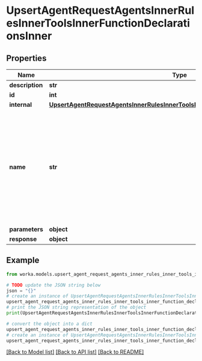# UpsertAgentRequestAgentsInnerRulesInnerToolsInnerFunctionDeclarationsInner


## Properties

Name | Type | Description | Notes
------------ | ------------- | ------------- | -------------
**description** | **str** |  | 
**id** | **int** |  | [optional] 
**internal** | [**UpsertAgentRequestAgentsInnerRulesInnerToolsInnerFunctionDeclarationsInnerInternal**](UpsertAgentRequestAgentsInnerRulesInnerToolsInnerFunctionDeclarationsInnerInternal.md) |  | [optional] 
**name** | **str** | Required. The name of the function to call. Must start with a letter or an underscore. Must be a-z, A-Z, 0-9, or contain underscores, dots and dashes, with a maximum length of 64. | 
**parameters** | **object** |  | 
**response** | **object** |  | [optional] 

## Example

```python
from worka.models.upsert_agent_request_agents_inner_rules_inner_tools_inner_function_declarations_inner import UpsertAgentRequestAgentsInnerRulesInnerToolsInnerFunctionDeclarationsInner

# TODO update the JSON string below
json = "{}"
# create an instance of UpsertAgentRequestAgentsInnerRulesInnerToolsInnerFunctionDeclarationsInner from a JSON string
upsert_agent_request_agents_inner_rules_inner_tools_inner_function_declarations_inner_instance = UpsertAgentRequestAgentsInnerRulesInnerToolsInnerFunctionDeclarationsInner.from_json(json)
# print the JSON string representation of the object
print(UpsertAgentRequestAgentsInnerRulesInnerToolsInnerFunctionDeclarationsInner.to_json())

# convert the object into a dict
upsert_agent_request_agents_inner_rules_inner_tools_inner_function_declarations_inner_dict = upsert_agent_request_agents_inner_rules_inner_tools_inner_function_declarations_inner_instance.to_dict()
# create an instance of UpsertAgentRequestAgentsInnerRulesInnerToolsInnerFunctionDeclarationsInner from a dict
upsert_agent_request_agents_inner_rules_inner_tools_inner_function_declarations_inner_from_dict = UpsertAgentRequestAgentsInnerRulesInnerToolsInnerFunctionDeclarationsInner.from_dict(upsert_agent_request_agents_inner_rules_inner_tools_inner_function_declarations_inner_dict)
```
[[Back to Model list]](../README.md#documentation-for-models) [[Back to API list]](../README.md#documentation-for-api-endpoints) [[Back to README]](../README.md)


